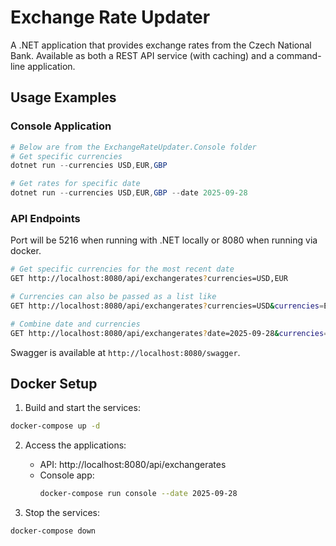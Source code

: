 # Exchange Rate Updater

A .NET application that provides exchange rates from the Czech National Bank. Available as both a REST API service (with caching) and a command-line application.

## Usage Examples

### Console Application

```powershell
# Below are from the ExchangeRateUpdater.Console folder 
# Get specific currencies
dotnet run --currencies USD,EUR,GBP

# Get rates for specific date
dotnet run --currencies USD,EUR,GBP --date 2025-09-28

```

### API Endpoints

Port will be 5216 when running with .NET locally or 8080 when running via docker.

```bash
# Get specific currencies for the most recent date
GET http://localhost:8080/api/exchangerates?currencies=USD,EUR

# Currencies can also be passed as a list like
GET http://localhost:8080/api/exchangerates?currencies=USD&currencies=EUR&date=2025-09-28

# Combine date and currencies
GET http://localhost:8080/api/exchangerates?date=2025-09-28&currencies=USD,EUR
```

Swagger is available at `http://localhost:8080/swagger`.

## Docker Setup

1. Build and start the services:
```bash
docker-compose up -d
```

2. Access the applications:
   - API: http://localhost:8080/api/exchangerates
   - Console app: 
     ```bash
     docker-compose run console --date 2025-09-28
     ```

3. Stop the services:
```bash
docker-compose down
```

